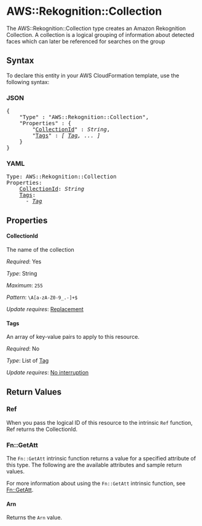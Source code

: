 # AWS::Rekognition::Collection

The AWS::Rekognition::Collection type creates an Amazon Rekognition Collection. A collection is a logical grouping of information about detected faces which can later be referenced for searches on the group

## Syntax

To declare this entity in your AWS CloudFormation template, use the following syntax:

### JSON

<pre>
{
    "Type" : "AWS::Rekognition::Collection",
    "Properties" : {
        "<a href="#collectionid" title="CollectionId">CollectionId</a>" : <i>String</i>,
        "<a href="#tags" title="Tags">Tags</a>" : <i>[ <a href="tag.md">Tag</a>, ... ]</i>
    }
}
</pre>

### YAML

<pre>
Type: AWS::Rekognition::Collection
Properties:
    <a href="#collectionid" title="CollectionId">CollectionId</a>: <i>String</i>
    <a href="#tags" title="Tags">Tags</a>: <i>
      - <a href="tag.md">Tag</a></i>
</pre>

## Properties

#### CollectionId

The name of the collection

_Required_: Yes

_Type_: String

_Maximum_: <code>255</code>

_Pattern_: <code>\A[a-zA-Z0-9_\.\-]+$</code>

_Update requires_: [Replacement](https://docs.aws.amazon.com/AWSCloudFormation/latest/UserGuide/using-cfn-updating-stacks-update-behaviors.html#update-replacement)

#### Tags

An array of key-value pairs to apply to this resource.

_Required_: No

_Type_: List of <a href="tag.md">Tag</a>

_Update requires_: [No interruption](https://docs.aws.amazon.com/AWSCloudFormation/latest/UserGuide/using-cfn-updating-stacks-update-behaviors.html#update-no-interrupt)

## Return Values

### Ref

When you pass the logical ID of this resource to the intrinsic `Ref` function, Ref returns the CollectionId.

### Fn::GetAtt

The `Fn::GetAtt` intrinsic function returns a value for a specified attribute of this type. The following are the available attributes and sample return values.

For more information about using the `Fn::GetAtt` intrinsic function, see [Fn::GetAtt](https://docs.aws.amazon.com/AWSCloudFormation/latest/UserGuide/intrinsic-function-reference-getatt.html).

#### Arn

Returns the <code>Arn</code> value.
